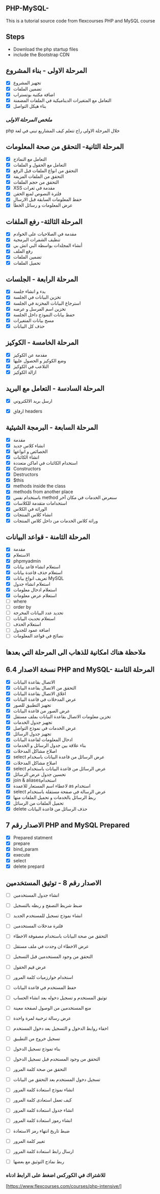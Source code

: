 ## PHP-MySQL-
This is a tutorial source code from flexcourses PHP and MySQL course

 

## Steps 
* Download the php startup files 
* include the Bootstrap CDN

## المرحلة الاولى - بناء المشروع 
* [X] تجهيز المشروع
* [x] تضمين الملفات
* [x] اضافة مكتبة بوتستراب
* [x]  التعامل مع المتغيرات الديناميكية في الملفات المضمنة
* [x]  بناء هيكل التواصل

### *ملخص المرحلة الاولى* 
php خلال المرحلة الاولى راح تتعلم كيف المشاريع تبنى في لغة 

##  المرحلة الثانية- التحقق من صحة المعلومات  
* [x] التعامل مع النماذج
* [x] التعامل مع الحقول و الملفات
* [x] التحقق من انواع الملفات قبل الرفع
* [x] التحقق من الملفات المزيفة
* [x] التحقق من حجم الملفات
* [x] XSS مقدمة في ثغرات
* [x] فلترة النصوص لمنع الحقن
* [x] حفظ المعلومات السابقة قبل الارسال 
* [x] عرض المعلومات و رسائل الخطأ 

## المرحلة الثالثة- رفع الملفات
* [x] مقدمة في الصلاحيات على الخوادم
* [x] تنظيف الشفرات البرمجية
* [x] أنشاء المجلدات بواسطة البي اتش بي
* [x] رفع الملف
* [x] تضمين الملفات
* [x] تحميل الملفات

## المرحلة الرابعة - الجلسات
* [x] بدء و انشاء جلسة
* [x] تخزين البيانات في الجلسة
* [x] استرجاع البيانات المخزنة في الجلسة
* [x] تخزين اسم المرسل و عرضه
* [x] حفظ بيانات النموذج داخل الجلسة
* [x] مسح بيانات المتغيرات
* [x] حذف كل البيانات 

## المرحلة الخامسة - الكوكيز
* [x] مقدمة عن الكوكيز
* [x] وضع الكوكيز و الحصول عليها
* [x] التلاعب في الكوكيز
* [x] ازالة الكوكيز

## المرحلة السادسة - التعامل مع البريد
* [x] ارسل بريد الالكتروني
* [x] ارفاق headers 
 

## المرحلة السابعة - البرمجة الشيئية
* [x] مقدمة
* [x] انشاء كلاس جديد
* [x] الخصائص و انواعها 
* [x] انشاء الكائنات
* [x] استخدام الكائنات في اماكن متعددة
* [x] Constructors
* [x] Destructors
* [x] $this
* [x] methods inside the class
* [x] methods from another place
* [x] باستخدام نفس method سنعرض الخدمات في مكان آخر
* [x] استخدامات متقدمة للكلاسات
* [x] الوراثة في الكلاس
* [x] انشاء كلاس المنتجات
* [x] وراثة كلاس الخدمات من داخل كلاس المنتجات 

## المرحلة الثامنة - قواعد البيانات
* [x] مقدمة
* [x] الاستعلام
* [x] phpmyadmin 
* [x] استعلام انشاء قاعد بيانات
* [x] استعلام حذف قاعدة بيانات
* [x] تعريف انواع بيانات MySQL
* [x] استعلام انشاء جدول
* [x] استعلام ادخال معلومات
* [x] استعلام عرض معلومات
* [ ] where
* [ ] order by
* [ ] تحديد عدد البيانات المخرجة
* [ ] استعلام تحديث البيانات
* [ ] استعلام الحذف
* [ ] اضافة عمود للجدول
* [ ] نصائح في قواعد المعلومات 

## ملاحظة هناك امكانية للذهاب الى المرحلة التي بعدها 

## نسخة الاصدار 6.4  PHP and MySQL- المرحلة الثامنة
* [x] الاتصال بقاعدة البيانات
* [x] التحقق من الاتصال بقاعدة البيانات
* [x] اغلاق الاتصال بقاعدة البيانات 
* [x] عرض المدخلات في قاعدة البيانات 
* [x] تجهيز التطبيق للصور
* [x] عرض الصور من قاعدة البيانات 
* [x] تخزين معلومات الاتصال بقاعدة البيانات بملف مستقل
* [x] تجهيز جدول الخدمات 
* [x] عرض الخدمات في نموذج التواصل
* [x] تجهيز جدول الرسائل
* [x] ادخال المعلومات لقاعدة البيانات 
* [x] بناء علاقة بين جدول الرسائل و الخدمات
* [x] اصلاح مشاكل المدخلات
* [x] select عرض الرسائل من قاعدة البيانات باسخدام 
* [x] اصلاح مشاكل المدخلات 
* [x] select عرض الرسائل من قاعدة البيانات باستخدام
* [x] تحسين جدول عرض الرسائل
* [x] join & aliasesاستخدام
* [x] لاعطاء اسم المستعار للاعمدة as استخدام   
* [x] select عرض الرسالة في صفحة مستقلة باستخدام
* [x] ربط الرسائل بالخدمات و تحميل الملفات منها
* [x] تحميل الملفات من الرسائل 
* [x] delete حذف الرسائل من قاعدة البيانات  

## الاصدار رقم 7 PHP and MySQL Prepared  
* [x] Prepared statment 
* [x] prepare
* [x] bind_param
* [x] execute
* [x] select
* [x] delete prepard 

## الاصدار رقم 8 - توثيق المستخدمين  
* [ ] انشاء جدول المستخدمين 
* [ ] ضبط شريط التصفح و ربطه بالتسجيل
* [ ] انشاء نموذج تسجيل للمستخدم الجديد
* [ ] فلترة مدخلات المستخدمين
* [ ] التحقق من صحة البيانات باستخدام مصفوفة الاخطاء
* [ ] عرض الاخطاء ان وجدت في ملف مستقل
* [ ] التحقق من وجود المستخدمين قبل التسجيل
* [ ] عرض قيم الحقول
* [ ] استخدام خوارزميات كلمة المرور
* [ ] حفظ المستخدم في قاعدة البيانات
* [ ] توثيق المستخدم و تسجيل دخوله بعد انشاء الحساب
* [ ] منع المستخدمين من الوصول لصفحة معينة 
* [ ] عرض رسالة ترحبية لمرة واحدة 
* [ ] اخفاء روابط الدخول و التسجيل بعد دخول المستخدم 
* [ ] تسجيل خروج من التطبيق 
* [ ] بناء تموذج تسجيل الدخول
* [ ] التحقق من وجود المستخدم قبل تسجيل الدخول
* [ ] التحقق من صحة كلمة المرور 
* [ ] تسجيل دخول المستخدم بعد التحقق من البيانات 
* [ ] انشاء نموذج استعادة كلمة المرور 
* [ ] كيف تعمل استعادى كلمة المرور 
* [ ] انشاء جدول استعادة كلمة المرور 
* [ ] انشاء رموز استعادة كلمة المرور 
* [ ] ضبط تاريخ انتهاء رمز الاستعادة
* [ ] تغيير كلمة المرور
* [ ] ارسال رابط استعادة كلمة المرور
* [ ] ربط نماذج التوثيق مع بعضها



### للاشتراك في الكوركس اضغط على الرابط ادناه 
[https://www.flexcourses.com/courses/php-intensive/]
